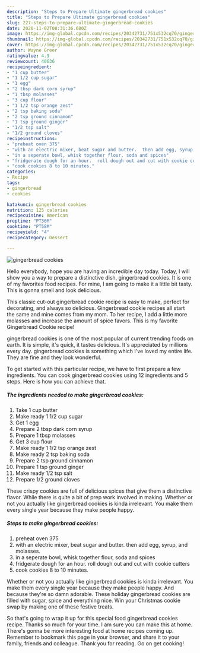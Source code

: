 ```yaml
---
description: "Steps to Prepare Ultimate gingerbread cookies"
title: "Steps to Prepare Ultimate gingerbread cookies"
slug: 227-steps-to-prepare-ultimate-gingerbread-cookies
date: 2020-11-02T08:31:36.680Z
image: https://img-global.cpcdn.com/recipes/20342731/751x532cq70/gingerbread-cookies-recipe-main-photo.jpg
thumbnail: https://img-global.cpcdn.com/recipes/20342731/751x532cq70/gingerbread-cookies-recipe-main-photo.jpg
cover: https://img-global.cpcdn.com/recipes/20342731/751x532cq70/gingerbread-cookies-recipe-main-photo.jpg
author: Wayne Greer
ratingvalue: 4.9
reviewcount: 40636
recipeingredient:
- "1 cup butter"
- "1 1/2 cup sugar"
- "1 egg"
- "2 tbsp dark corn syrup"
- "1 tbsp molasses"
- "3 cup flour"
- "1 1/2 tsp orange zest"
- "2 tsp baking soda"
- "2 tsp ground cinnamon"
- "1 tsp ground ginger"
- "1/2 tsp salt"
- "1/2 ground cloves"
recipeinstructions:
- "preheat oven 375"
- "with an electric mixer, beat sugar and butter.  then add egg, syrup, and molasses."
- "in a seperate bowl, whisk together flour, soda and spices"
- "fridgerate dough for an hour.  roll dough out and cut with cookie cutters"
- "cook cookies 8 to 10 minutes."
categories:
- Recipe
tags:
- gingerbread
- cookies

katakunci: gingerbread cookies 
nutrition: 125 calories
recipecuisine: American
preptime: "PT36M"
cooktime: "PT58M"
recipeyield: "4"
recipecategory: Dessert

---
```



![gingerbread cookies](https://img-global.cpcdn.com/recipes/20342731/751x532cq70/gingerbread-cookies-recipe-main-photo.jpg)

Hello everybody, hope you are having an incredible day today. Today, I will show you a way to prepare a distinctive dish, gingerbread cookies. It is one of my favorites food recipes. For mine, I am going to make it a little bit tasty. This is gonna smell and look delicious.

This classic cut-out gingerbread cookie recipe is easy to make, perfect for decorating, and always so delicious. Gingerbread cookie recipes all start the same and mine comes from my mom. To her recipe, I add a little more molasses and increase the amount of spice favors. This is my favorite Gingerbread Cookie recipe!

gingerbread cookies is one of the most popular of current trending foods on earth. It is simple, it's quick, it tastes delicious. It's appreciated by millions every day. gingerbread cookies is something which I've loved my entire life. They are fine and they look wonderful.


To get started with this particular recipe, we have to first prepare a few ingredients. You can cook gingerbread cookies using 12 ingredients and 5 steps. Here is how you can achieve that.

<!--inarticleads1-->

##### The ingredients needed to make gingerbread cookies:

1. Take 1 cup butter
1. Make ready 1 1/2 cup sugar
1. Get 1 egg
1. Prepare 2 tbsp dark corn syrup
1. Prepare 1 tbsp molasses
1. Get 3 cup flour
1. Make ready 1 1/2 tsp orange zest
1. Make ready 2 tsp baking soda
1. Prepare 2 tsp ground cinnamon
1. Prepare 1 tsp ground ginger
1. Make ready 1/2 tsp salt
1. Prepare 1/2 ground cloves


These crispy cookies are full of delicious spices that give them a distinctive flavor. While there is quite a bit of prep work involved in making. Whether or not you actually like gingerbread cookies is kinda irrelevant. You make them every single year because they make people happy. 

<!--inarticleads2-->

##### Steps to make gingerbread cookies:

1. preheat oven 375
1. with an electric mixer, beat sugar and butter.  then add egg, syrup, and molasses.
1. in a seperate bowl, whisk together flour, soda and spices
1. fridgerate dough for an hour.  roll dough out and cut with cookie cutters
1. cook cookies 8 to 10 minutes.


Whether or not you actually like gingerbread cookies is kinda irrelevant. You make them every single year because they make people happy. And because they&#39;re so damn adorable. These holiday gingerbread cookies are filled with sugar, spice and everything nice. Win your Christmas cookie swap by making one of these festive treats. 

So that's going to wrap it up for this special food gingerbread cookies recipe. Thanks so much for your time. I am sure you can make this at home. There's gonna be more interesting food at home recipes coming up. Remember to bookmark this page in your browser, and share it to your family, friends and colleague. Thank you for reading. Go on get cooking!
